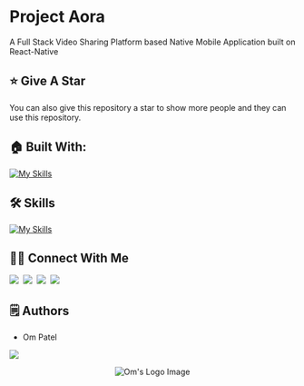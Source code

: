 # Project Aora

A Full Stack Video Sharing Platform based Native Mobile Application built on React-Native

## :star: Give A Star

You can also give this repository a star to show more people and they can use this repository.

## 🏠 Built With:

[![My Skills](https://skillicons.dev/icons?i=appwrite,react,figma,bun,nodejs,tailwind,postman,vscode,arch)](https://skillicons.dev)

## 🛠 Skills

[![My Skills](https://skillicons.dev/icons?i=html,css,js,react,appwrite,postman,git,github)](https://skillicons.dev)


## 🙋‍♂️ Connect With Me

[<img src="https://skillicons.dev/icons?i=github" />](https://github.com/omunite215)&nbsp;
[<img src="https://skillicons.dev/icons?i=linkedin" />](https://www.linkedin.com/in/om-patel-401068143/)&nbsp;
[<img src="https://skillicons.dev/icons?i=instagram" />](https://www.instagram.com/_21omp/)&nbsp;
[<img src="https://skillicons.dev/icons?i=devto" />](https://portfolio-jade-gamma-13.vercel.app/)


## 🗒️ Authors
- Om Patel

<p align="left">
  <a href="https://skillicons.dev">
    <a href="https://github.com/omunite215">
      <img src="https://skillicons.dev/icons?i=github" />
    </a>
  </a>
</p>

<p align="center">
  <img src="https://github.com/omunite215/Project_MERN-Dashboard/assets/78680563/6a4b6fef-216b-4442-a621-8878405a1aa9" alt="Om's Logo Image"/>
</p>
